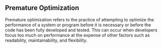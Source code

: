 ## Premature Optimization

Premature optimization refers to the practice of attempting to optimize the performance of a system or program before it is necessary or before the code has been fully developed and tested. This can occur when developers focus too much on performance at the expense of other factors such as readability, maintainability, and flexibility.